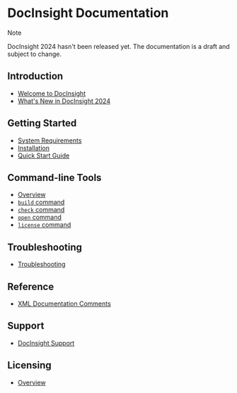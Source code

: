 # DocInsight Documentation

> [!NOTE]
>
> DocInsight 2024 hasn't been released yet. The documentation is a draft and subject to change.

## Introduction

- [Welcome to DocInsight](./introduction/README.md)
- [What's New in DocInsight 2024](../releases/v6.0/README.md)

## Getting Started

- [System Requirements](./getting-started/system-requirements.md)
- [Installation](./getting-started/installation.md)
- [Quick Start Guide](./getting-started/quick-start-guide.md)

<!-- ## Extension for Delphi

- [Overview](./delphi/README.md)
- [Documentation Inspector](./delphi/documentation-inspector.md)
- [Documentation Explorer](./delphi/documentation-explorer.md)
- [Documentation Wizard](./delphi/documentation-wizard.md)
- [Options](./delphi/options.md) -->

## Command-line Tools

- [Overview](./cli/README.md)
- [`build` command](./cli/build.md)
- [`check` command](./cli/check.md)
- [`open` command](./cli/open.md)
- [`license` command](./cli/license.md)

## Troubleshooting

- [Troubleshooting](./troubleshooting/README.md)

## Reference

- [XML Documentation Comments](./reference/xmldoc/README.md)

## Support

- [DocInsight Support](https://github.com/devjetsoftware/docinsight-support)

## Licensing

- [Overview](./licensing/README.md)
